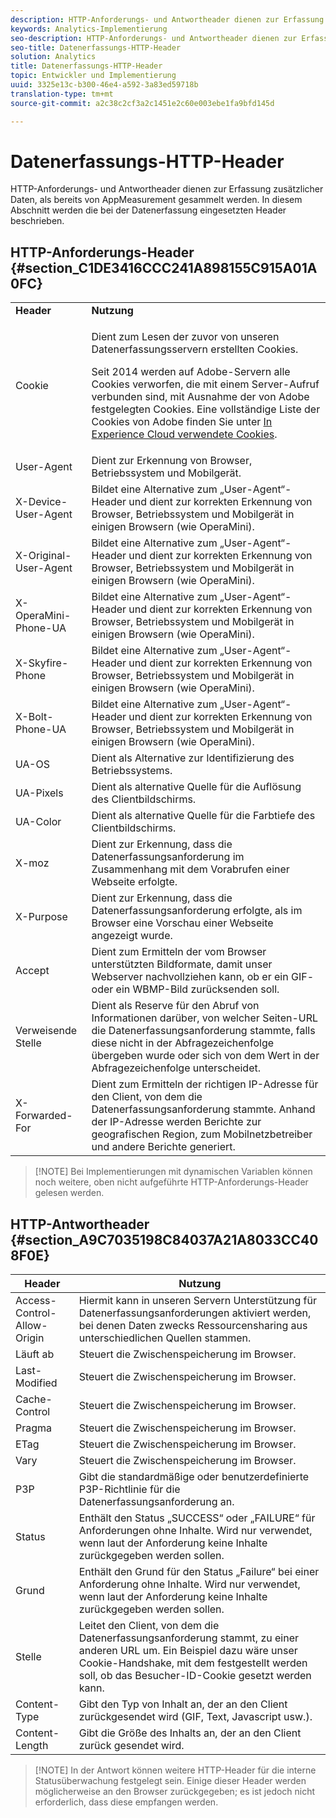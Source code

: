 ```yaml
---
description: HTTP-Anforderungs- und Antwortheader dienen zur Erfassung zusätzlicher Daten, als bereits von AppMeasurement gesammelt werden. In diesem Abschnitt werden die bei der Datenerfassung eingesetzten Header beschrieben.
keywords: Analytics-Implementierung
seo-description: HTTP-Anforderungs- und Antwortheader dienen zur Erfassung zusätzlicher Daten, als bereits von AppMeasurement gesammelt werden. In diesem Abschnitt werden die bei der Datenerfassung eingesetzten Header beschrieben.
seo-title: Datenerfassungs-HTTP-Header
solution: Analytics
title: Datenerfassungs-HTTP-Header
topic: Entwickler und Implementierung
uuid: 3325e13c-b300-46e4-a592-3a83ed59718b
translation-type: tm+mt
source-git-commit: a2c38c2cf3a2c1451e2c60e003ebe1fa9bfd145d

---
```



# Datenerfassungs-HTTP-Header

HTTP-Anforderungs- und Antwortheader dienen zur Erfassung zusätzlicher Daten, als bereits von AppMeasurement gesammelt werden. In diesem Abschnitt werden die bei der Datenerfassung eingesetzten Header beschrieben.

## HTTP-Anforderungs-Header {#section_C1DE3416CCC241A898155C915A01A0FC}

<table id="table_84D1F4B54ABE4423A2EBE840C49D3876"> 
 <tbody> 
  <tr> 
   <td> <b>Header</b> </td> 
   <td> <b>Nutzung</b> </td> 
  </tr> 
  <tr> 
   <td> Cookie </td> 
   <td> <p>Dient zum Lesen der zuvor von unseren Datenerfassungsservern erstellten Cookies. </p> <p> Seit 2014 werden auf Adobe-Servern alle Cookies verworfen, die mit einem Server-Aufruf verbunden sind, mit Ausnahme der von Adobe festgelegten Cookies. Eine vollständige Liste der Cookies von Adobe finden Sie unter <a href="https://marketing.adobe.com/resources/help/en_US/whitepapers/cookies/" format="https" scope="external">In Experience Cloud verwendete Cookies</a>. </p> </td> 
  </tr> 
  <tr> 
   <td> User-Agent </td> 
   <td> Dient zur Erkennung von Browser, Betriebssystem und Mobilgerät. </td> 
  </tr> 
  <tr> 
   <td> X-Device-User-Agent </td> 
   <td> Bildet eine Alternative zum „User-Agent“-Header und dient zur korrekten Erkennung von Browser, Betriebssystem und Mobilgerät in einigen Browsern (wie OperaMini). </td> 
  </tr> 
  <tr> 
   <td> X-Original-User-Agent </td> 
   <td> Bildet eine Alternative zum „User-Agent“-Header und dient zur korrekten Erkennung von Browser, Betriebssystem und Mobilgerät in einigen Browsern (wie OperaMini). </td> 
  </tr> 
  <tr> 
   <td> X-OperaMini-Phone-UA </td> 
   <td> Bildet eine Alternative zum „User-Agent“-Header und dient zur korrekten Erkennung von Browser, Betriebssystem und Mobilgerät in einigen Browsern (wie OperaMini). </td> 
  </tr> 
  <tr> 
   <td> X-Skyfire-Phone </td> 
   <td> Bildet eine Alternative zum „User-Agent“-Header und dient zur korrekten Erkennung von Browser, Betriebssystem und Mobilgerät in einigen Browsern (wie OperaMini). </td> 
  </tr> 
  <tr> 
   <td> X-Bolt-Phone-UA </td> 
   <td> Bildet eine Alternative zum „User-Agent“-Header und dient zur korrekten Erkennung von Browser, Betriebssystem und Mobilgerät in einigen Browsern (wie OperaMini). </td> 
  </tr> 
  <tr> 
   <td> UA-OS </td> 
   <td> Dient als Alternative zur Identifizierung des Betriebssystems. </td> 
  </tr> 
  <tr> 
   <td> UA-Pixels </td> 
   <td> Dient als alternative Quelle für die Auflösung des Clientbildschirms. </td> 
  </tr> 
  <tr> 
   <td> UA-Color </td> 
   <td> Dient als alternative Quelle für die Farbtiefe des Clientbildschirms. </td> 
  </tr> 
  <tr> 
   <td> X-moz </td> 
   <td> Dient zur Erkennung, dass die Datenerfassungsanforderung im Zusammenhang mit dem Vorabrufen einer Webseite erfolgte. </td> 
  </tr> 
  <tr> 
   <td> X-Purpose </td> 
   <td> Dient zur Erkennung, dass die Datenerfassungsanforderung erfolgte, als im Browser eine Vorschau einer Webseite angezeigt wurde. </td> 
  </tr> 
  <tr> 
   <td> Accept </td> 
   <td> Dient zum Ermitteln der vom Browser unterstützten Bildformate, damit unser Webserver nachvollziehen kann, ob er ein GIF- oder ein WBMP-Bild zurücksenden soll. </td> 
  </tr> 
  <tr> 
   <td> Verweisende Stelle </td> 
   <td> Dient als Reserve für den Abruf von Informationen darüber, von welcher Seiten-URL die Datenerfassungsanforderung stammte, falls diese nicht in der Abfragezeichenfolge übergeben wurde oder sich von dem Wert in der Abfragezeichenfolge unterscheidet. </td> 
  </tr> 
  <tr> 
   <td> X-Forwarded-For </td> 
   <td> Dient zum Ermitteln der richtigen IP-Adresse für den Client, von dem die Datenerfassungsanforderung stammte. Anhand der IP-Adresse werden Berichte zur geografischen Region, zum Mobilnetzbetreiber und andere Berichte generiert. </td> 
  </tr> 
 </tbody> 
</table>

> [!NOTE] Bei Implementierungen mit dynamischen Variablen können noch weitere, oben nicht aufgeführte HTTP-Anforderungs-Header gelesen werden.

## HTTP-Antwortheader {#section_A9C7035198C84037A21A8033CC408F0E}

| **Header** | **Nutzung** |
|---|---|
| Access-Control-Allow-Origin | Hiermit kann in unseren Servern Unterstützung für Datenerfassungsanforderungen aktiviert werden, bei denen Daten zwecks Ressourcensharing aus unterschiedlichen Quellen stammen. |
| Läuft ab | Steuert die Zwischenspeicherung im Browser. |
| Last-Modified | Steuert die Zwischenspeicherung im Browser. |
| Cache-Control | Steuert die Zwischenspeicherung im Browser. |
| Pragma | Steuert die Zwischenspeicherung im Browser. |
| ETag | Steuert die Zwischenspeicherung im Browser. |
| Vary | Steuert die Zwischenspeicherung im Browser. |
| P3P | Gibt die standardmäßige oder benutzerdefinierte P3P-Richtlinie für die Datenerfassungsanforderung an. |
| Status | Enthält den Status „SUCCESS“ oder „FAILURE“ für Anforderungen ohne Inhalte. Wird nur verwendet, wenn laut der Anforderung keine Inhalte zurückgegeben werden sollen. |
| Grund | Enthält den Grund für den Status „Failure“ bei einer Anforderung ohne Inhalte. Wird nur verwendet, wenn laut der Anforderung keine Inhalte zurückgegeben werden sollen. |
| Stelle | Leitet den Client, von dem die Datenerfassungsanforderung stammt, zu einer anderen URL um. Ein Beispiel dazu wäre unser Cookie-Handshake, mit dem festgestellt werden soll, ob das Besucher-ID-Cookie gesetzt werden kann. |
| Content-Type | Gibt den Typ von Inhalt an, der an den Client zurückgesendet wird (GIF, Text, Javascript usw.). |
| Content-Length | Gibt die Größe des Inhalts an, der an den Client zurück gesendet wird. |

> [!NOTE] In der Antwort können weitere HTTP-Header für die interne Statusüberwachung festgelegt sein. Einige dieser Header werden möglicherweise an den Browser zurückgegeben; es ist jedoch nicht erforderlich, dass diese empfangen werden.
